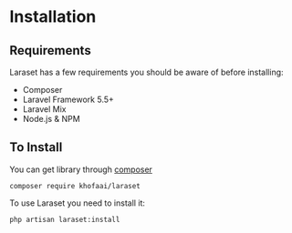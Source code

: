 # Installation

## Requirements

Laraset has a few requirements you should be aware of before installing:

*   Composer
*   Laravel Framework 5.5+
*   Laravel Mix
*   Node.js & NPM

## To Install

You can get library through [composer](https://getcomposer.org/)

```
composer require khofaai/laraset
```

To use Laraset you need to install it:

```
php artisan laraset:install
```
